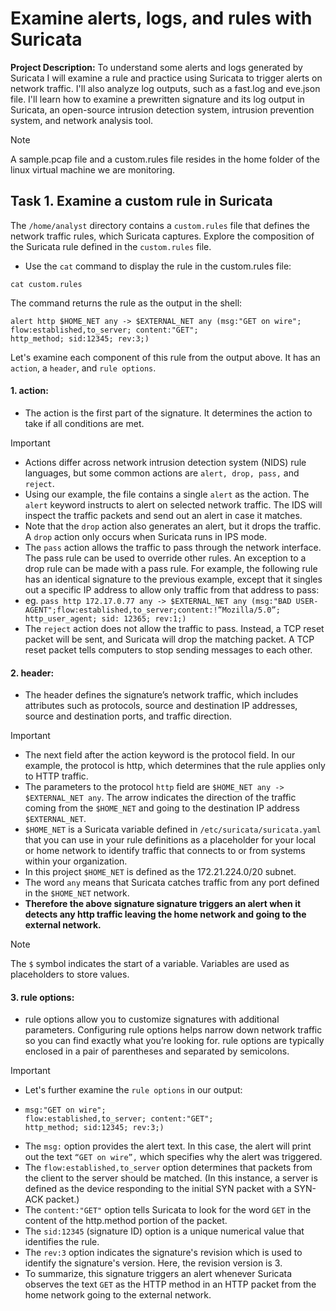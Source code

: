 # Examine alerts, logs, and rules with Suricata
**Project Description:** To understand some alerts and logs generated by Suricata I will examine a rule and practice using Suricata to trigger alerts on network traffic. I'll also analyze log outputs, such as a fast.log and eve.json file. I'll learn how to examine a prewritten signature and its log output in Suricata, an open-source intrusion detection system, intrusion prevention system, and network analysis tool.

<!-- In this project, you’ll explore Suricata alerts and logs, including the general process of rule creation. 
The Suricata tool monitors network interfaces and applies rules to the packets that pass through the interface. Suricata determines whether each packet should generate an alert and be dropped, rejected, or allowed to pass through the interface. Source and destination networks must be specified in the Suricata configuration. Custom rules can be written to specify which traffic should be processed
-->

> [!NOTE]
> A sample.pcap file and a custom.rules file resides in the home folder of the linux virtual machine we are monitoring.


## Task 1. Examine a custom rule in Suricata
The `/home/analyst` directory contains a `custom.rules` file that defines the network traffic rules, which Suricata captures.
Explore the composition of the Suricata rule defined in the `custom.rules` file.
  + Use the `cat` command to display the rule in the custom.rules file:
```
cat custom.rules
```
The command returns the rule as the output in the shell:


```
alert http $HOME_NET any -> $EXTERNAL_NET any (msg:"GET on wire";
flow:established,to_server; content:"GET";
http_method; sid:12345; rev:3;)

```
Let's examine each component of this rule from the output above. It has an `action`, a `header`, and `rule options`.
#### 1. action: 
+ The action is the first part of the signature. It determines the action to take if all conditions are met.
> [!IMPORTANT]
> + Actions differ across network intrusion detection system (NIDS) rule languages, but some common actions are `alert, drop, pass,` and `reject`.
> + Using our example, the file contains a single `alert` as the action. The `alert` keyword instructs to alert on selected network traffic. The IDS will inspect the traffic packets and send out an alert in case it matches.
> + Note that the `drop` action also generates an alert, but it drops the traffic. A `drop` action only occurs when Suricata runs in IPS mode.
> + The `pass` action allows the traffic to pass through the network interface. The pass rule can be used to override other rules. An exception to a drop rule can be made with a pass rule. For example, the following rule has an identical signature to the previous example, except that it singles out a specific IP address to allow only traffic from that address to pass:
> + eg. ```pass http 172.17.0.77 any -> $EXTERNAL_NET any (msg:"BAD USER-AGENT";flow:established,to_server;content:!”Mozilla/5.0”; http_user_agent; sid: 12365; rev:1;)```
> + The `reject` action does not allow the traffic to pass. Instead, a TCP reset packet will be sent, and Suricata will drop the matching packet. A TCP reset packet tells computers to stop sending messages to each other.

#### 2. header:
+ The header defines the signature’s network traffic, which includes attributes such as protocols, source and destination IP addresses, source and destination ports, and traffic direction.
> [!IMPORTANT]
> + The next field after the action keyword is the protocol field. In our example, the protocol is http, which determines that the rule applies only to HTTP traffic.
> + The parameters to the protocol `http` field are `$HOME_NET any -> $EXTERNAL_NET any`. The arrow indicates the direction of the traffic coming from the `$HOME_NET` and going to the destination IP address `$EXTERNAL_NET`.
> + `$HOME_NET` is a Suricata variable defined in `/etc/suricata/suricata.yaml` that you can use in your rule definitions as a placeholder for your local or home network to identify traffic that connects to or from systems within your organization.
> + In this project `$HOME_NET` is defined as the 172.21.224.0/20 subnet.
> + The word `any` means that Suricata catches traffic from any port defined in the `$HOME_NET` network.
> + **Therefore the above signature signature triggers an alert when it detects any http traffic leaving the home network and going to the external network.**

> [!NOTE]
> The `$` symbol indicates the start of a variable. Variables are used as placeholders to store values.

#### 3. rule options:
+ rule options allow you to customize signatures with additional parameters. Configuring rule options helps narrow down network traffic so you can find exactly what you’re looking for. rule options are typically enclosed in a pair of parentheses and separated by semicolons.
> [!IMPORTANT]
> + Let's further examine the `rule options` in our output:
> + ```
>   msg:"GET on wire"; 
>   flow:established,to_server; content:"GET";
>   http_method; sid:12345; rev:3;)
>   ```
> + The `msg:` option provides the alert text. In this case, the alert will print out the text `“GET on wire”,` which specifies why the alert was triggered.
> + The `flow:established,to_server` option determines that packets from the client to the server should be matched. (In this instance, a server is defined as the device responding to the initial SYN packet with a SYN-ACK packet.)
> + The `content:"GET"` option tells Suricata to look for the word `GET` in the content of the http.method portion of the packet.
> + The `sid:12345` (signature ID) option is a unique numerical value that identifies the rule.
> + The `rev:3` option indicates the signature's revision which is used to identify the signature's version. Here, the revision version is 3.
> + To summarize, this signature triggers an alert whenever Suricata observes the text `GET` as the HTTP method in an HTTP packet from the home network going to the external network.






















